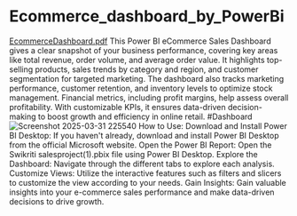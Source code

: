 # Ecommerce_dashboard_by_PowerBi
[EcommerceDashboard.pdf](https://github.com/user-attachments/files/19538996/EcommerceDashboard.pdf)
This Power BI eCommerce Sales Dashboard gives a clear snapshot of your business performance, covering key areas like total revenue, order volume, and average order value. It highlights top-selling products, sales trends by category and region, and customer segmentation for targeted marketing. The dashboard also tracks marketing performance, customer retention, and inventory levels to optimize stock management. Financial metrics, including profit margins, help assess overall profitability. With customizable KPIs, it ensures data-driven decision-making to boost growth and efficiency in online retail.
#Dashboard
![Screenshot 2025-03-31 225540](https://github.com/user-attachments/assets/62b7d4e5-8c19-4df9-9622-28892fb9cfa8)
How to Use:
Download and Install Power BI Desktop: If you haven't already, download and install Power BI Desktop from the official Microsoft website.
Open the Power BI Report: Open the Swikriti salesproject(1).pbix file using Power BI Desktop.
Explore the Dashboard: Navigate through the different tabs to explore each analysis.
Customize Views: Utilize the interactive features such as filters and slicers to customize the view according to your needs.
Gain Insights: Gain valuable insights into your e-commerce sales performance and make data-driven decisions to drive growth.


